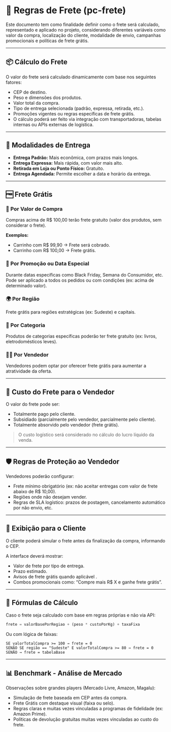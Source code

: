 
# 🚚 Regras de Frete (pc-frete)

Este documento tem como finalidade definir como o frete será calculado, representado e aplicado no projeto, considerando diferentes variáveis como valor da compra, localização do cliente, modalidade de envio, campanhas promocionais e políticas de frete grátis.

---

## 📦 Cálculo do Frete

O valor do frete será calculado dinamicamente com base nos seguintes fatores:

- CEP de destino.  
- Peso e dimensões dos produtos.  
- Valor total da compra.  
- Tipo de entrega selecionada (padrão, expressa, retirada, etc.).  
- Promoções vigentes ou regras específicas de frete grátis.  
- O cálculo poderá ser feito via integração com transportadoras, tabelas internas ou APIs externas de logística.

---

## 🚛 Modalidades de Entrega

- **Entrega Padrão:** Mais econômica, com prazos mais longos.  
- **Entrega Expressa:** Mais rápida, com valor mais alto.  
- **Retirada em Loja ou Ponto Físico:** Gratuito.  
- **Entrega Agendada:** Permite escolher a data e horário da entrega.

---

## 🆓 Frete Grátis

### 📌 Por Valor de Compra

Compras acima de R$ 100,00 terão frete gratuito (valor dos produtos, sem considerar o frete).

**Exemplos:**

- Carrinho com R$ 99,90 → Frete será cobrado.  
- Carrinho com R$ 100,00 → Frete grátis.

### 🎉 Por Promoção ou Data Especial

Durante datas específicas como Black Friday, Semana do Consumidor, etc.  
Pode ser aplicado a todos os pedidos ou com condições (ex: acima de determinado valor).

### 🌍 Por Região

Frete grátis para regiões estratégicas (ex: Sudeste) e capitais.

### 🛒 Por Categoria

Produtos de categorias específicas poderão ter frete gratuito (ex: livros, eletrodomésticos leves).

### 🧑‍💼 Por Vendedor

Vendedores podem optar por oferecer frete grátis para aumentar a atratividade da oferta.

---

## 💸 Custo do Frete para o Vendedor

O valor do frete pode ser:

- Totalmente pago pelo cliente.  
- Subsidiado (parcialmente pelo vendedor, parcialmente pelo cliente).  
- Totalmente absorvido pelo vendedor (frete grátis).

> O custo logístico será considerado no cálculo do lucro líquido da venda.

---

## 🛡 Regras de Proteção ao Vendedor

Vendedores poderão configurar:

- Frete mínimo obrigatório (ex: não aceitar entregas com valor de frete abaixo de R$ 10,00).  
- Regiões onde não desejam vender.  
- Regras de SLA logístico: prazos de postagem, cancelamento automático por não envio, etc.

---

## 👀 Exibição para o Cliente

O cliente poderá simular o frete antes da finalização da compra, informando o CEP.

A interface deverá mostrar:

- Valor de frete por tipo de entrega.  
- Prazo estimado.  
- Avisos de frete grátis quando aplicável  .
- Combos promocionais como: “Compre mais R$ X e ganhe frete grátis”.

---

## 🧮 Fórmulas de Cálculo

Caso o frete seja calculado com base em regras próprias e não via API:

```js
frete = valorBasePorRegiao + (peso * custoPorKg) + taxaFixa
```

Ou com lógica de faixas:

```pseudo
SE valorTotalCompra >= 100 → frete = 0
SENÃO SE região == "Sudeste" E valorTotalCompra >= 80 → frete = 0
SENÃO → frete = tabelaBase
```

---

## 📊 Benchmark - Análise de Mercado

Observações sobre grandes players (Mercado Livre, Amazon, Magalu):

- Simulação de frete baseada em CEP antes da compra.  
- Frete Grátis com destaque visual (faixa ou selo).  
- Regras claras e muitas vezes vinculadas a programas de fidelidade (ex: Amazon Prime).  
- Políticas de devolução gratuitas muitas vezes vinculadas ao custo do frete.
